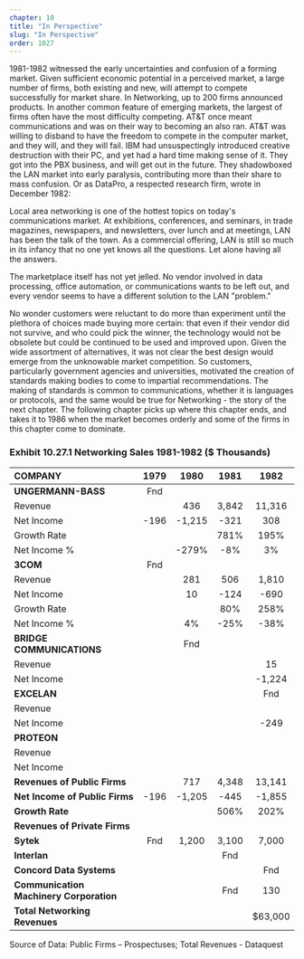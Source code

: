 ```yaml
---
chapter: 10
title: "In Perspective"
slug: "In Perspective"
order: 1027
---
```


1981-1982 witnessed the early uncertainties and confusion of a forming market. Given sufficient economic potential in a perceived market, a large number of firms, both existing and new, will attempt to compete successfully for market share. In Networking, up to 200 firms announced products. In another common feature of emerging markets, the largest of firms often have the most difficulty competing. AT&T once meant communications and was on their way to becoming an also ran. AT&T was willing to disband to have the freedom to compete in the computer market, and they will, and they will fail. IBM had unsuspectingly introduced creative destruction with their PC, and yet had a hard time making sense of it. They got into the PBX business, and will get out in the future. They shadowboxed the LAN market into early paralysis, contributing more than their share to mass confusion. Or as DataPro, a respected research firm, wrote in December 1982:

<p class="indented">Local area networking is one of the hottest topics on today's communications market. At exhibitions, conferences, and seminars, in trade magazines, newspapers, and newsletters, over lunch and at meetings, LAN has been the talk of the town. As a commercial offering, LAN is still so much in its infancy that no one yet knows all the questions. Let alone having all the answers.

The marketplace itself has not yet jelled. No vendor involved in data processing, office automation, or communications wants to be left out, and every vendor seems to have a different solution to the LAN "problem."</p>

No wonder customers were reluctant to do more than experiment until the plethora of choices made buying more certain: that even if their vendor did not survive, and who could pick the winner, the technology would not be obsolete but could be continued to be used and improved upon. Given the wide assortment of alternatives, it was not clear the best design would emerge from the unknowable market competition. So customers, particularly government agencies and universities, motivated the creation of standards making bodies to come to impartial recommendations. The making of standards is common to communications, whether it is languages or protocols, and the same would be true for Networking - the story of the next chapter. The following chapter picks up where this chapter ends, and takes it to 1986 when the market becomes orderly and some of the firms in this chapter come to dominate.

### Exhibit 10.27.1 Networking Sales 1981-1982 ($ Thousands)

**COMPANY**|**1979**|**1980**|**1981**|**1982**
:-----|:-----:|:-----:|:-----:|:-----:
**UNGERMANN-BASS**|Fnd| | | 
Revenue| |436|3,842|11,316
Net Income|-196|-1,215|-321|308
Growth Rate| | |781%|195%
Net Income %| |-279%|-8%|3%
**3COM**|Fnd| | | 
Revenue| |281|506|1,810
Net Income| |10|-124|-690
Growth Rate| | |80%|258%
Net Income %| |4%|-25%|-38%
**BRIDGE COMMUNICATIONS**| |Fnd| | 
Revenue| | | |15
Net Income| | | |-1,224
**EXCELAN**| | | |Fnd
Revenue| | | | 
Net Income| | | |-249
**PROTEON**| | | | 
Revenue| | | | 
Net Income| | | | 
**Revenues of Public Firms**| |717|4,348|13,141
**Net Income of Public Firms**|-196|-1,205|-445|-1,855
**Growth Rate**| | |506%|202%
**Revenues of Private Firms**| | | | 
**Sytek**|Fnd|1,200|3,100|7,000
**Interlan**| | |Fnd| 
**Concord Data Systems**| | | |Fnd
**Communication Machinery Corporation**| | |Fnd|130
**Total Networking Revenues**| | | |$63,000

Source of Data: Public Firms – Prospectuses; Total Revenues - Dataquest